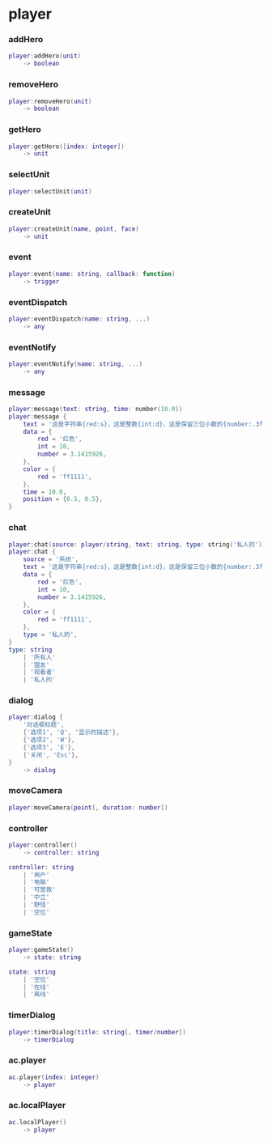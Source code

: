 # player

### addHero
```lua
player:addHero(unit)
    -> boolean
```

### removeHero
```lua
player:removeHero(unit)
    -> boolean
```

### getHero
```lua
player:getHero([index: integer])
    -> unit
```

### selectUnit
```lua
player:selectUnit(unit)
```

### createUnit
```lua
player:createUnit(name, point, face)
    -> unit
```

### event
```lua
player:event(name: string, callback: function)
    -> trigger
```

### eventDispatch
```lua
player:eventDispatch(name: string, ...)
    -> any
```

### eventNotify
```lua
player:eventNotify(name: string, ...)
    -> any
```

### message
```lua
player:message(text: string, time: number(10.0))
player:message {
    text = '这是字符串{red:s}，这是整数{int:d}，这是保留三位小数的{number:.3f}',
    data = {
        red = '红色',
        int = 10,
        number = 3.1415926,
    },
    color = {
        red = 'ff1111',
    },
    time = 10.0,
    position = {0.5, 0.5},
}
```

### chat
```lua
player:chat(source: player/string, text: string, type: string('私人的'))
player:chat {
    source = '系统',
    text = '这是字符串{red:s}，这是整数{int:d}，这是保留三位小数的{number:.3f}',
    data = {
        red = '红色',
        int = 10,
        number = 3.1415926,
    },
    color = {
        red = 'ff1111',
    },
    type = '私人的',
}
type: string
    | '所有人'
    | '盟友'
    | '观看者'
    | '私人的'
```

### dialog
```lua
player:dialog {
    '对话框标题',
    {'选项1', 'Q', '显示的描述'},
    {'选项2', 'W'},
    {'选项3', 'E'},
    {'关闭', 'Esc'},
}
    -> dialog
```

### moveCamera
```lua
player:moveCamera(point[, duration: number])
```

### controller
```lua
player:controller()
    -> controller: string

controller: string
    | '用户'
    | '电脑'
    | '可营救'
    | '中立'
    | '野怪'
    | '空位'
```

### gameState
```lua
player:gameState()
    -> state: string

state: string
    | '空位'
    | '在线'
    | '离线'
```

### timerDialog
```lua
player:timerDialog(title: string[, timer/number])
    -> timerDialog
```

### ac.player
```lua
ac.player(index: integer)
    -> player
```

### ac.localPlayer
```lua
ac.localPlayer()
    -> player
```
